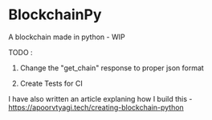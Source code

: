# BlockchainPy
A blockchain made in python - WIP 


TODO :  

1. Change the "get_chain" response to proper json format
        
2. Create Tests for CI

I have also written an article explaning how I build this - https://apoorvtyagi.tech/creating-blockchain-python
